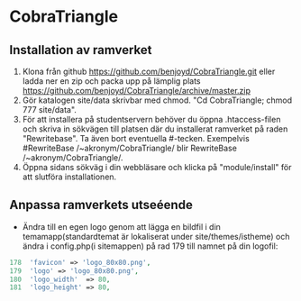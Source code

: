 CobraTriangle
=============

Installation av ramverket
-------------------------

1. Klona från github https://github.com/benjoyd/CobraTriangle.git eller ladda ner en zip och packa upp på lämplig plats https://github.com/benjoyd/CobraTriangle/archive/master.zip
2. Gör katalogen site/data skrivbar med chmod. "Cd CobraTriangle; chmod 777 site/data".
3. För att installera på studentservern behöver du öppna .htaccess-filen och skriva in sökvägen till platsen där du installerat ramverket på raden "Rewritebase". Ta även bort eventuella #-tecken. Exempelvis #RewriteBase /~akronym/CobraTriangle/ blir RewriteBase /~akronym/CobraTriangle/.
4. Öppna sidans sökväg i din webbläsare och klicka på "module/install" för att slutföra installationen.

Anpassa ramverkets utseéende
----------------------------

+ Ändra till en egen logo genom att lägga en bildfil i din temamapp(standardtemat är lokaliserat under site/themes/istheme) och ändra i config.php(i sitemappen) på rad 179 till namnet på din logofil:
```php
178  'favicon' => 'logo_80x80.png',
179  'logo' => 'logo_80x80.png',
180  'logo_width'  => 80,
181  'logo_height' => 80,
```